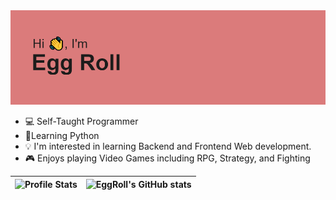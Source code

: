 <img src=header.png/>


* 💻 Self-Taught Programmer
* 🐍Learning Python 
* 💡 I'm interested in learning Backend and Frontend Web development.
* 🎮 Enjoys playing Video Games including RPG, Strategy, and Fighting 


| ![Profile Stats](https://github-readme-stats.vercel.app/api/top-langs/?username=superhyper12&layout=compact&theme=radical&hide_border=true&langs_count=8) |![EggRoll's GitHub stats](https://github-readme-stats.vercel.app/api?username=superhyper12&show_icons=true&theme=radical&bg_color=)|
| ----- | ----- |







